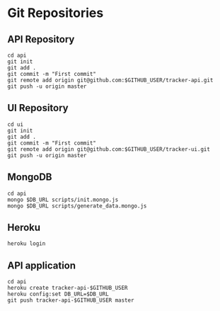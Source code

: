 # Git Repositories

## API Repository

```
cd api
git init
git add .
git commit -m "First commit"
git remote add origin git@github.com:$GITHUB_USER/tracker-api.git
git push -u origin master
```

## UI Repository
```
cd ui
git init
git add .
git commit -m "First commit"
git remote add origin git@github.com:$GITHUB_USER/tracker-ui.git
git push -u origin master
```

## MongoDB
```
cd api
mongo $DB_URL scripts/init.mongo.js
mongo $DB_URL scripts/generate_data.mongo.js
```

## Heroku
```
heroku login
```

## API application
```
cd api
heroku create tracker-api-$GITHUB_USER
heroku config:set DB_URL=$DB_URL
git push tracker-api-$GITHUB_USER master
```
